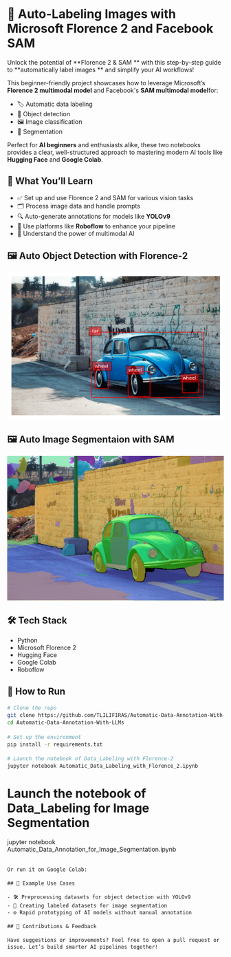 
# 🎯 Auto-Labeling Images with Microsoft Florence 2 and Facebook SAM

Unlock the potential of **Florence 2 & SAM ** with this step-by-step guide to **automatically label images ** and simplify your AI workflows!

This beginner-friendly project showcases how to leverage Microsoft’s **Florence 2 multimodal model** and Facebook's **SAM multimodal model**for:
- 🏷️ Automatic data labeling
- 🧠 Object detection
- 🖼️ Image classification
- 🧩 Segmentation

Perfect for **AI beginners** and enthusiasts alike, these two notebooks provides a clear, well-structured approach to mastering modern AI tools like **Hugging Face** and **Google Colab**.

## 🚀 What You’ll Learn

- ✅ Set up and use  Florence 2 and SAM for various vision tasks  
- 🗂️ Process image data and handle prompts  
- 🔍 Auto-generate annotations for models like **YOLOv9**  
- 🔧 Use platforms like **Roboflow** to enhance your pipeline  
- 🧠 Understand the power of multimodal AI
## 🖼️ Auto Object Detection with Florence-2
![Example 1](demo1.png)

## 🖼️ Auto Image Segmentaion with SAM
![Example 2](151d160d-3420-4548-b76b-c23b786154d0.jpeg)

## 🛠 Tech Stack

- Python  
- Microsoft Florence 2  
- Hugging Face  
- Google Colab  
- Roboflow  

## 📂 How to Run

```bash
# Clone the repo
git clone https://github.com/TLILIFIRAS/Automatic-Data-Annotation-With-LLMs.git 
cd Automatic-Data-Annotation-With-LLMs

# Set up the environment
pip install -r requirements.txt

# Launch the notebook of Data_Labeling with Florence-2
jupyter notebook Automatic_Data_Labeling_with_Florence_2.ipynb
```
# Launch the notebook of Data_Labeling for Image Segmentation 
jupyter notebook Automatic_Data_Annotation_for_Image_Segmentation.ipynb
```

Or run it on Google Colab:  

## 📸 Example Use Cases

- 🛠 Preprocessing datasets for object detection with YOLOv9  
- 🧪 Creating labeled datasets for image segmentation  
- ⚙️ Rapid prototyping of AI models without manual annotation  

## 🤝 Contributions & Feedback

Have suggestions or improvements? Feel free to open a pull request or issue. Let’s build smarter AI pipelines together!
